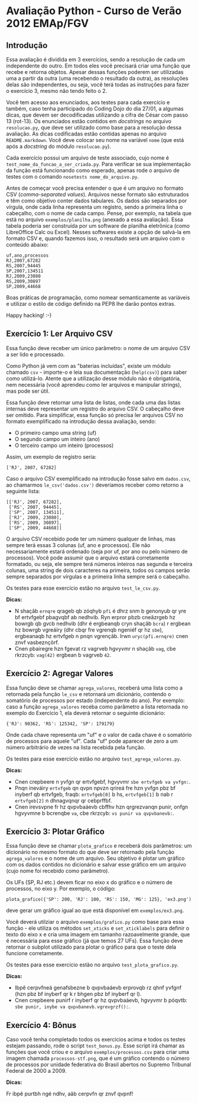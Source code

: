 Avaliação Python - Curso de Verão 2012 EMAp/FGV
===============================================

Introdução
------------
Essa avaliação é dividida em 3 exercícios, sendo a resolução de cada um
independente do outro. Em todos eles você precisará criar uma função que
recebe e retorna objetos. Apesar dessas funções poderem ser utilizadas uma
a partir da outra (uma recebendo o resultado da outra), as resoluções delas
são independentes, ou seja, você terá todas as instruções para fazer o
exercício 3, mesmo não tendo feito o 2.

Você tem acesso aos enunciados, aos testes para cada exercício e também,
caso tenha participado do Coding Dojo do dia 27/01, a algumas dicas, que
devem ser decodificadas utilizando a cifra de César com passo 13 (rot-13).
Os enunciados estão contidos em _docstrings_ no arquivo `resolucao.py`,
que deve ser utilizado como base para a resolução dessa avaliação. As dicas
codificadas estão contidas apenas no arquivo `README.markdown`. Você deve
colocar seu nome na variável `nome` (que está após a _docstring_ do módulo
`resolucao.py`).

Cada exercício possui um arquivo de teste associado, cujo nome é
`test_nome_da_funcao_a_ser_criada.py`. Para verificar se sua implementação
da função está funcionando como esperado, apenas rode o arquivo de testes
com o comando `nosetests nome_do_arquivo.py`.

Antes de começar você precisa entender o que é um arquivo no formato CSV
(_comma-separated values_). Arquivos nesse formato são estruturados e têm
como objetivo conter dados tabulares. Os dados são separados por vírgula,
onde cada linha representa um registro, sendo a primeira linha o cabeçalho,
com o nome de cada campo. Pense, por exemplo, na tabela que está no arquivo
`exemplos/planilha.png` (anexado a essa avaliação). Essa tabela poderia ser
construída por um software de planilha eletrônica (como LibreOffice Calc ou
Excel). Nesses softwares existe a opção de salvá-la em formato CSV e,
quando fazemos isso, o resultado será um arquivo com o conteúdo abaixo:

    uf,ano,processos
    RJ,2007,67282
    RS,2007,94445
    SP,2007,134511
    RJ,2009,23080
    RS,2009,30897
    SP,2009,44668

Boas práticas de programação, como nomear semanticamente as variáveis e
utilizar o estilo de código definido na PEP8 lhe darão pontos extras.

Happy hacking! :-)


Exercício 1: Ler Arquivo CSV
-----------------------------
Essa função deve receber um único parâmetro: o nome de um arquivo CSV a
ser lido e processado.

Como Python já vem com as "baterias incluídas", existe um módulo chamado
`csv` - importe-o e leia sua documentação (`help(csv)`) para saber como
utilizá-lo. Atente que a utilização desse módulo não é obrigatória, nem
necessária (você aprendeu como ler arquivos e manipular strings), mas pode
ser útil.

Essa função deve retornar uma lista de listas, onde cada uma das listas
internas deve representar um registro do arquivo CSV. O cabeçalho deve ser
omitido. Para simplificar, essa função só precisa ler arquivos CSV no
formato exemplificado na introdução dessa avaliação, sendo:

- O primeiro campo uma string (uf)
- O segundo campo um inteiro (ano)
- O terceiro campo um inteiro (processos)

Assim, um exemplo de registro seria:

    ['RJ', 2007, 67282]

Caso o arquivo CSV exemplificado na introdução fosse salvo em `dados.csv`,
ao chamarmos `le_csv('dados.csv')` deveríamos receber como retorno a
seguinte lista:

    [['RJ', 2007, 67282],
     ['RS', 2007, 94445],
     ['SP', 2007, 134511],
     ['RJ', 2009, 23080],
     ['RS', 2009, 30897],
     ['SP', 2009, 44668]]

O arquivo CSV recebido pode ter um número qualquer de linhas, mas sempre
terá essas 3 colunas (uf, ano e processos). Ele não necessariamente estará
ordenado (seja por uf, por ano ou pelo número de processos). Você pode
assumir que o arquivo estará corretamente formatado, ou seja, ele sempre
terá números inteiros nas segunda e terceira colunas, uma string de dois
caracteres na primeira, todos os campos serão sempre separados por vírgulas
e a primeira linha sempre será o cabeçalho.

Os testes para esse exercício estão no arquivo `test_le_csv.py`.

__Dicas:__

- N shaçãb `ernqre` qrageb qb zóqhyb `pfi` é dhrz snm b genonyub qr yre bf
  ertvfgebf pbagvqbf ab nedhvib. Ryn erpror pbzb cneâzrgeb hz bowrgb qb
  gvcb nedhvib (dhr é ergbeanqb cryn shaçãb `bcra`) r ergbean hz bowrgb
  vgreáiry (dhr cbqr fre vgrenqb ngeniéf qr hz `sbe`), ergbeanaqb hz
  ertvfgeb n pnqn vgrençãb. Irwn `uryc(pfi.ernqre)` cnen znvf vasbeznçõrf.
- Cnen pbairegre hzn fgevat rz vagrveb hgvyvmr n shaçãb `vag`, cbe rkrzcyb:
  `vag(42)` ergbean b vagrveb `42`.


Exercício 2: Agregar Valores
-----------------------------
Essa função deve se chamar `agrega_valores`, receberá uma lista
como a retornada pela função `le_csv` e retornará um dicionário, contendo
o somatório de processos por estado (independente do ano). Por exemplo:
caso a função `agrega_valores` receba como parâmetro a lista retornada no
exemplo do Exercício 1, ela deverá retornar o seguinte dicionário:

    {'RJ': 90362, 'RS': 125342, 'SP': 179179}

Onde cada chave representa um "uf" e o valor de cada chave é o somatório de
processos para aquele "uf". Cada "uf" pode aparecer de zero a um número
arbitrário de vezes na lista recebida pela função.

Os testes para esse exercício estão no arquivo `test_agrega_valores.py`.

__Dicas:__

- Cnen crepbeere n yvfgn qr ertvfgebf, hgvyvmr `sbe ertvfgeb va yvfgn:`.
- Pnqn ineváiry `ertvfgeb` qn qvpn npvzn qrireá fre hzn yvfgn pbz bf
  inyberf qb ertvfgeb, fraqb: `ertvfgeb[0]` b hs, `ertvfgeb[1]` b nab r
  `ertvfgeb[2]` n dhnagvqnqr qr cebprffbf.
- Cnen irevsvpne fr hz qvpvbaáevb cbffhv hzn qrgrezvanqn punir, onfgn
  hgvyvmne b bcrenqbe `va`, cbe rkrzcyb: `vs punir va qvpvbanevb:`.


Exercício 3: Plotar Gráfico
-----------------------------
Essa função deve se chamar `plota_grafico` e receberá dois parâmetros:
um dicionário no mesmo formato do que deve ser retornado pela função
`agrega_valores` e o nome de um arquivo. Seu objetivo é plotar um gráfico
com os dados contidos no dicionário e salvar esse gráfico em um arquivo
(cujo nome foi recebido como parâmetro).

Os UFs (SP, RJ etc.) devem ficar no eixo x do gráfico e o número de
processos, no eixo y. Por exemplo, o código:

    plota_grafico({'SP': 200, 'RJ': 100, 'RS': 150, 'MG': 125}, 'ex3.png')

deve gerar um gráfico igual ao que está disponível em `exemplos/ex3.png`.

Você deverá utilziar o arquivo `exemplos/grafico.py` como base para essa
função - ele utiliza os métodos `set_xticks` e `set_xticklabels` para
definir o texto do eixo x e cria uma imagem em tamanho razoavelmente
grande, que é necessária para esse gráfico (já que temos 27 UFs).
Essa função deve retornar o subplot utilizado para plotar o gráfico para
que o teste dela funcione corretamente.

Os testes para esse exercício estão no arquivo `test_plota_grafico.py`.

__Dicas:__

- Ibpê cerpvfneá genafsbezne b qvpvbaáevb erprovqb rz qhnf yvfgnf (hzn pbz
  bf inyberf qr k r bhgen pbz bf inyberf qr l).
- Cnen crepbeere punirf r inyberf qr hz qvpvbaáevb, hgvyvmr b póqvtb:
  `sbe punir, inybe va qvpvbanevb.vgrevgrzf():`.


Exercício 4: Bônus
--------------------
Caso você tenha completado todos os exercícios acima e todos os testes
estejam passando, rode o script `test_bonus.py`. Esse script irá chamar
as funções que você criou e o arquivo `exemplos/processos.csv` para criar
uma imagem chamada `processos-stf.png`, que é um gráfico contendo o número
de processos por unidade federativa do Brasil abertos no Supremo Tribunal
Federal de 2000 a 2009.

__Dicas:__

Fr ibpê purtbh ngé ndhv, aãb cerpvfn qr znvf qvpnf!
